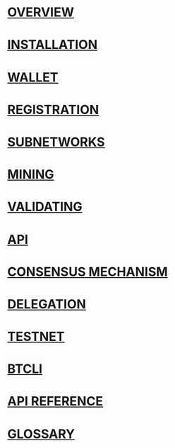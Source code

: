 
# [OVERVIEW](intro/index.md)

# [INSTALLATION](getting-started/installation.md)

# [WALLET](getting-started/wallets.md)

# [REGISTRATION](subnetworks/registration.md)

# [SUBNETWORKS](subnetworks/subnetworks.md)

# [MINING](mining/mining.md)

# [VALIDATING](validating/validating.md)

# [API](clients/clients.md)

# [CONSENSUS MECHANISM](validating/yuma-consensus.md)

# [DELEGATION](delegation/delegation.md)

# [TESTNET](reference/testnet.md)

# [BTCLI](reference/btcli.md)

# [API REFERENCE](bittensor-api/index.md)

# [GLOSSARY](glossary/glossary.md)


